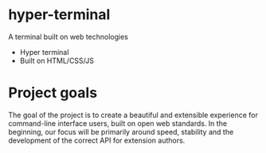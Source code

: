 # hyper-terminal
A terminal built on web technologies 
 - Hyper terminal
 - Built on HTML/CSS/JS
# Project goals
The goal of the project is to create a beautiful and extensible experience for command-line interface users, built on open web standards. In the beginning, our focus will be primarily around speed, stability and the development of the correct API for extension authors.